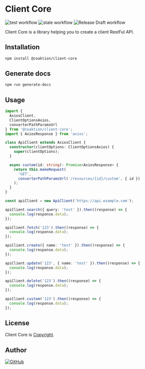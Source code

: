 # Client Core

![test workflow](https://github.com/Coaktion/client-core/actions/workflows/test.yml/badge.svg)
![stale workflow](https://github.com/Coaktion/client-core/actions/workflows/stale.yml/badge.svg)
![Release Draft workflow](https://github.com/Coaktion/client-core/actions/workflows/release-drafter.yml/badge.svg)

Client Core is a library helping you to create a client RestFul API.

## Installation

```bash
npm install @coaktion/client-core
```

## Generate docs

```bash
npm run generate-docs
```

## Usage

```typescript
import {
  AxiosClient,
  ClientOptionsAxios,
  converterPathParamsUrl
} from '@coaktion/client-core';
import { AxiosResponse } from 'axios';

class ApiClient extends AxiosClient {
  constructor(clientOptions: ClientOptionsAxios) {
    super(clientOptions);
  }

  async custom(id: string): Promise<AxiosResponse> {
    return this.makeRequest(
      'GET',
      converterPathParamsUrl('/resources/{id}/custom', { id })
    );
  }
}

const apiClient = new ApiClient('https://api.example.com');

apiClient.search({ query: 'test' }).then((response) => {
  console.log(response.data);
});

apiClient.fetch('123').then((response) => {
  console.log(response.data);
});

apiClient.create({ name: 'test' }).then((response) => {
  console.log(response.data);
});

apiClient.update('123', { name: 'test' }).then((response) => {
  console.log(response.data);
});

apiClient.delete('123').then((response) => {
  console.log(response.data);
});

apiClient.custom('123').then((response) => {
  console.log(response.data);
});
```

## License

Client Core is [Copyright](./LICENSE).

## Author

[![GitHub](https://img.shields.io/github/followers/paulo-tinoco.svg?style=social&label=Paulo%20Tinoco)](https://github.com/paulo-tinoco)
